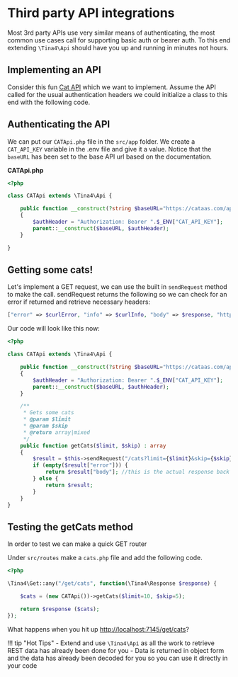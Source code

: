 # Third party API integrations

Most 3rd party APIs use very similar means of authenticating, the most common use cases call for supporting basic auth or bearer auth.  To this end extending `\Tina4\Api` should have you up and running in minutes not hours.

## Implementing an API

Consider this fun [Cat API](https://cataas.com/doc.html) which we want to implement. Assume the API called for the usual authentication headers we could initialize a class to this end with the following code.

## Authenticating the API

We can put our `CATApi.php` file in the `src/app` folder. We create a `CAT_API_KEY` variable in the .env file and give it a value.
Notice that the `baseURL` has been set to the base API url based on the documentation.

**CATApi.php**
```php
<?php

class CATApi extends \Tina4\Api {

    public function __construct(?string $baseURL="https://cataas.com/api")
    {
        $authHeader = "Authorization: Bearer ".$_ENV["CAT_API_KEY"];
        parent::__construct($baseURL, $authHeader);
    }

}
```

## Getting some cats!

Let's implement a GET request, we can use the built in `sendRequest` method to make the call.
sendRequest returns the following so we can check for an error if returned and retrieve necessary headers:

```php
["error" => $curlError, "info" => $curlInfo, "body" => $response, "httpCode" => $curlInfo['http_code'], "headers" => $headers]
```

Our code will look like this now:

```php
<?php

class CATApi extends \Tina4\Api {

    public function __construct(?string $baseURL="https://cataas.com/api")
    {
        $authHeader = "Authorization: Bearer ".$_ENV["CAT_API_KEY"];
        parent::__construct($baseURL, $authHeader);
    }

    /**
     * Gets some cats
     * @param $limit
     * @param $skip
     * @return array|mixed
     */
    public function getCats($limit, $skip) : array
    {
        $result = $this->sendRequest("/cats?limit={$limit}&skip={$skip}", "GET");
        if (empty($result["error"])) {
            return $result["body"]; //this is the actual response back from the API
        } else {
            return $result;
        }
    }
}
```

## Testing the getCats method

In order to test we can make a quick GET router

Under `src/routes` make a `cats.php` file and add the following code.

```php
<?php

\Tina4\Get::any("/get/cats", function(\Tina4\Response $response) {

    $cats = (new CATApi())->getCats($limit=10, $skip=5);

    return $response ($cats);
});

```

What happens when you hit up [http://localhost:7145/get/cats](http://localhost:7145/get/cats)?

!!! tip "Hot Tips"
    - Extend and use `\Tina4\Api` as all the work to retrieve REST data has already been done for you
    - Data is returned in object form and the data has already been decoded for you so you can use it directly in your code
